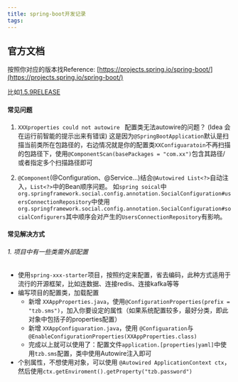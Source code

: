 ```yaml
---
title: spring-boot开发记录
tags:
---
```

## 官方文档
按照你对应的版本找Reference: [https://projects.spring.io/spring-boot/](https://projects.spring.io/spring-boot/)

比如[1.5.9RELEASE](https://docs.spring.io/spring-boot/docs/1.5.9.RELEASE/reference/htmlsingle/)

#### 常见问题
1. `XXXproperties could not autowire ` 配置类无法autowire的问题？ (Idea 会在运行前智能的提示出来有错误)
这是因为`@SpringBootApplication`默认是扫描当前类所在包路径的，右边情况就是你的配置类`XXConfiguaratoin`不再扫描的包路径下，使用`@ComponentScan(basePackages = "com.xx")`包含其路径/或者指定多个扫描路径即可

2. `@Component`(@Configuration、@Service...)结合`@Autowired List<?>`自动注入，`List<?>`中的Bean顺序问题。
如`spring soical`中`org.springframework.social.config.annotation.SocialConfiguration#usersConnectionRepository`中使用`org.springframework.social.config.annotation.SocialConfiguration#socialConfigurers`其中顺序会对产生的`UsersConnectionRepository`有影响。

#### 常见解决方式

###### 1. 项目中有一些类需外部配置
* 使用`spring-xxx-starter`项目，按照约定来配置，省去编码，此种方式适用于流行的开源框架，比如连数据、连接redis、连接kafka等等
* 编写项目的配置类，加载配置
    * 新增 `XXAppProperties.java`，使用`@ConfigurationProperties(prefix = "tzb.sms")`，加入你要设定的属性（如果系统配置较多，最好分类，即此对象中包括子的properties配置）
    * 新增 `XXAppConfiguaration.java`，使用 `@Configuaration`与`@EnableConfigurationProperties(XXAppProperties.class)`
    * 完成以上就可以使用了：配置文件`application.[properties|yaml]`中使用`tzb.sms`配置，类中使用Autowire注入即可
* 个别属性，不想使用对象，可以使用 `@Autowired ApplicationContext ctx`，然后使用`ctx.getEnviroment().getProperty("tzb.password")`
